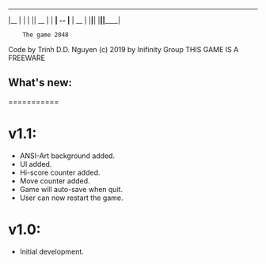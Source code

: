  ______ ______ _____  ______ 
|__    |      |  |  ||  __  |
|    __|  --  |__    |  __  |
|______|______|  |__||______|

        The game 2048
  Code by Trinh D.D. Nguyen
 (c) 2019 by Inifinity Group
   THIS GAME IS A FREEWARE

## What's new:
===========

# v1.1: 
 - ANSI-Art background added.
 - UI added.
 - Hi-score counter added.
 - Move counter added.
 - Game will auto-save when quit.
 - User can now restart the game.

# v1.0: 
 - Initial development.
